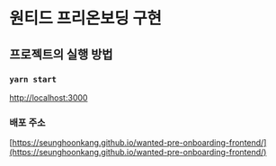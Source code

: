 # 원티드 프리온보딩 구현

## 프로젝트의 실행 방법

### `yarn start` 
[http://localhost:3000](http://localhost:3000) 

### 배포 주소
[https://seunghoonkang.github.io/wanted-pre-onboarding-frontend/](https://seunghoonkang.github.io/wanted-pre-onboarding-frontend/)

